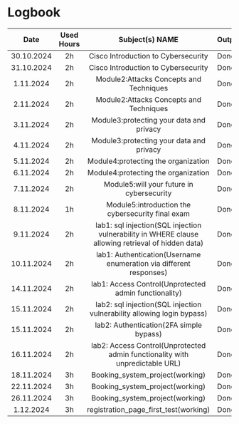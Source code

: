 # Logbook
| Date | Used Hours    | Subject(s) NAME    | Output |
| :-----: | :---: | :---: | :--- |
| 30.10.2024 |  2h   | Cisco Introduction to Cybersecurity  | Done |
| 31.10.2024 |  2h   |Cisco Introduction to Cybersecurity   | Done |
| 1.11.2024 |  2h   | Module2:Attacks Concepts and Techniques  | Done |
| 2.11.2024 |  2h   |Module2:Attacks Concepts and Techniques   | Done |
| 3.11.2024 |  2h   | Module3:protecting your data and privacy  | Done |
| 4.11.2024 |  2h   |Module3:protecting your data and privacy    | Done |
| 5.11.2024 |  2h   | Module4:protecting the organization  | Done |
| 6.11.2024 |  2h   |Module4:protecting the organization   | Done |
| 7.11.2024 |  2h   |Module5:will your future in cybersecurity  | Done |
| 8.11.2024 |  1h   |Module5:introduction the cybersecurity final exam   | Done |
| 9.11.2024 |  2h   |lab1: sql injection(SQL injection vulnerability in WHERE clause allowing retrieval of hidden data)  | Done |
| 10.11.2024 |  2h   |lab1: Authentication(Username enumeration via different responses)   | Done |
| 14.11.2024 |  2h   |lab1: Access Control(Unprotected admin functionality)   | Done |
| 15.11.2024 |  2h   |lab2: sql injection(SQL injection vulnerability allowing login bypass)   | Done |
| 15.11.2024 |  2h   |lab2: Authentication(2FA simple bypass)   | Done |
| 16.11.2024 |  2h   |lab2:  Access Control(Unprotected admin functionality with unpredictable URL)   | Done |
| 18.11.2024 |  3h   |Booking_system_project(working)   | Done |
| 22.11.2024 |  3h   |Booking_system_project(working)   | Done |
| 26.11.2024 |  3h   |Booking_system_project(working)   | Done |
| 1.12.2024 |  3h   |registration_page_first_test(working)   | Done |
















